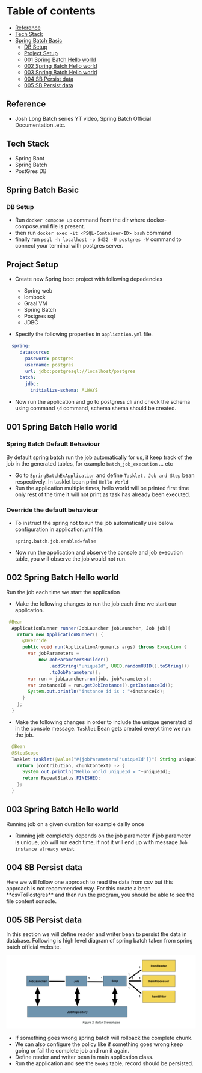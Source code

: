 # Table of contents
- [Reference](#reference)
- [Tech Stack](#tech-stack)
- [Spring Batch Basic](#spring-batch-basic)
  - [DB Setup](#db-setup)
  - [Project Setup](#project-setup)
  - [001 Spring Batch Hello world](#001-spring-batch-hello-world)
  - [002 Spring Batch Hello world](#002-spring-batch-hello-world)
  - [003 Spring Batch Hello world](#003-spring-batch-hello-world)
  - [004 SB Persist data](#004-sb-prsist-data)
  - [005 SB Persist data](#005-sb-persist-data)


## Reference
- Josh Long Batch series YT video, Spring Batch Official Documentation..etc.
## Tech Stack
- Spring Boot
- Spring Batch
- PostGres DB

## Spring Batch Basic

### DB Setup
- Run ```docker compose up``` command from the dir where docker-compose.yml file is present.
- then  run ```docker exec -it <PSQL-Container-ID> bash``` command 
- finally run ```psql -h localhost -p 5432 -U postgres -W``` command to connect your terminal with postgres server.

## Project Setup
- Create new Spring boot project with following depedencies
   - Spring web
   - lombock
   - Graal VM
   - Spring Batch
   - Postgres sql
   - JDBC

- Specify the following properties in ```application.yml``` file.
 ``` yml
   spring:
      datasource:
        password: postgres
        username: postgres
        url: jdbc:postgresql://localhost/postgres
      batch:
        jdbc:
          initialize-schema: ALWAYS 
```
- Now run the application and go to postgress cli and check the schema using command ```\d``` command, schema shema should be created.

## 001 Spring Batch Hello world

### Spring Batch Default Behaviour 

<p>
 
  By default spring batch run the job automatically for us, it keep track of the job in the generated tables, for example ```batch_job_execution``` ... etc

</p>

- Go to ```SpringBatchExApplication``` and define ```Tasklet, Job and Step``` bean respectively.  In tasklet bean print ```Hello World```
- Run the application multiple times, hello world will be printed first time only rest of the time it will not print as task has already been executed.

### Override the default behaviour
- To instruct the spring not to run the job automatically use below configuration in application.yml file.
  ```
  spring.batch.job.enabled=false
  ```
- Now run the application and observe the console and job execution table, you will observe the job would not run.

##  002 Spring Batch Hello world

<p>Run the job each time we start the application</p>

- Make the following changes to run the job each time we start our application.
```java
 @Bean
  ApplicationRunner runner(JobLauncher jobLauncher, Job job){
    return new ApplicationRunner() {
      @Override
      public void run(ApplicationArguments args) throws Exception {
        var jobParameters =
            new JobParametersBuilder()
                .addString("uniqueId", UUID.randomUUID().toString())
                .toJobParameters();
        var run = jobLauncher.run(job, jobParameters);
        var instanceId = run.getJobInstance().getInstanceId();
        System.out.println("instance id is : "+instanceId);
      }
    };
  }
```  
- Make the following changes in order to include the unique generated id in the console message. ```Tasklet``` Bean gets created everyt time we run the job.
```java
  @Bean
  @StepScope
  Tasklet tasklet(@Value("#{jobParameters['uniqueId']}") String uniqueId){
    return (contribution, chunkContext) -> {
      System.out.println("Hello world uniqueId = "+uniqueId);
      return RepeatStatus.FINISHED;
    };
  }
```

## 003 Spring Batch Hello world
<p>Running job on a given duration for example dailly once</p>

- Running job completely depends on the job parameter if job parameter is unique, job will run each time, if not it will end up with message ```Job instance already exist```

## 004 SB Persist data
<p> Here we will follow one approach to read the data from csv but this approach is not recommended way. For this create a bean **csvToPostgres** and then run the program, you should be able to see the file content sonsole.</p>

## 005 SB Persist data
<p>In this section we will define reader and writer bean to persist the data in database. Following is high level diagram of spring batch taken from spring batch official website.</p>

![stack Overflow](/spring-batch-high-level-diagram.png)
- If something goes wrong spring batch will rollback the complete chunk.
- We can also configure the policy like if something goes wrong keep going or fail the complete job and run it again.
- Define reader and writer bean in main application class.
- Run the application and see the ```Books``` table, record should be persisted.
